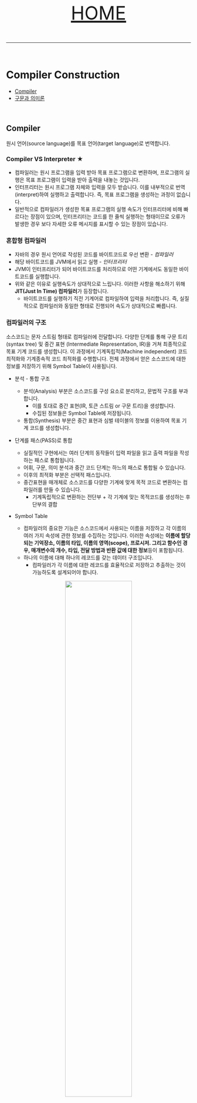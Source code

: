 <p align="center" style="font-size:50px">
  <a href="https://github.com/lsw6684/ComputerScience">HOME</a>
</p>

***

<br />

# Compiler Construction
- [Compiler](#Compiler)
- [구문과 의미론](#구문과-의미론)
<br />

## Compiler
원시 언어(source language)를 목표 언어(target language)로 번역합니다.

### Compiler VS Interpreter ★
- 컴파일러는 원시 프로그램을 입력 받아 목표 프로그램으로 변환하며, 프로그램의 실행은 목표 프로그램이 입력을 받아 출력을 내놓는 것입니다.
- 인터프리터는 원시 프로그램 자체와 입력을 모두 받습니다. 이를 내부적으로 번역(interpret)하여 실행하고 출력합니다. 즉, 목표 프로그램을 생성하는 과정이 없습니다.
- 일반적으로 컴파일러가 생성한 목표 프로그램의 실행 속도가 인터프리터에 비해 빠르다는 장점이 있으며, 인터프리터는 코드를 한 줄씩 실행하는 형태이므로 오류가 발생한 경우 보다 자세한 오류 메시지를 표시할 수 있는 장점이 있습니다.

### 혼합형 컴파일러
- 자바의 경우 원시 언어로 작성된 코드를 바이트코드로 우선 변환 - *컴파일러*
- 해당 바이트코드를 JVM에서 읽고 실행 - *인터프리터*
- JVM이 인터프리터가 되어 바이트코드를 처리하므로 어떤 기계에서도 동일한 바이트코드를 실행합니다.
- 위와 같은 이유로 실행속도가 상대적으로 느립니다. 이러한 사항을 해소하기 위해 **JIT(Just In Time) 컴파일러**가 등장합니다.
    - 바이트코드를 실행하기 직전 기계어로 컴파일하여 입력을 처리합니다. 즉, 실질적으로 컴파일러와 동일한 형태로 진행되어 속도가 상대적으로 빠릅니다.

### 컴파일러의 구조
소스코드는 문자 스트림 형태로 컴파일러에 전달합니다. 다양한 단계를 통해 구문 트리 (syntax tree) 및 중간 표현 (Intermediate Representation, IR)을 거쳐 최종적으로 목표 기계 코드를 생성합니다. 이 과정에서 기계독립적(Machine independent) 코드 최적화와 기계종속적 코드 최적화를 수행합니다. 전체 과정에서 얻은 소스코드에 대한 정보를 저장하기 위해 Symbol Table이 사용됩니다.
- 분석 - 통합 구조
    - 분석(Analysis) 부분은 소스코드를 구성 요소로 분리하고, 문법적 구조를 부과합니다.
        - 이를 토대로 중간 표현(IR, 토큰 스트림 or 구문 트리)을 생성합니다.
        - 수집된 정보들은 Symbol Table에 저장됩니다.
    - 통합(Synthesis) 부분은 중간 표현과 심벌 테이블의 정보를 이용하여 목표 기계 코드를 생성합니다.

- 단계를 패스(PASS)로 통합
    - 실질적인 구현에서는 여러 단계의 동작들이 입력 파일을 읽고 출력 파일을 작성하는 패스로 통합됩니다.
    - 어휘, 구문, 의미 분석과 중간 코드 단계는 하느의 패스로 통합될 수 있습니다.
    - 이후의 최적화 부분은 선택적 패스입니다.
    - 중간표현을 매개체로 소스코드를 다양한 기계에 맞게 목적 코드로 변환하는 컴파일러를 만들 수 있습니다.
        - 기계독립적으로 변환하는 전단부 + 각 기계에 맞는 목적코드를 생성하는 후단부의 결합
- Symbol Table
    - 컴파일러의 중요한 기능은 소스코드에서 사용되는 이름을 저장하고 각 이름의 여러 가지 속성에 관한 정보를 수집하는 것입니다. 이러한 속성에는 **이름에 할당되는 기억장소, 이름의 타입, 이름의 영역(scope), 프로시저. 그리고 함수인 경우, 매개변수의 개수, 타입, 전달 방법과 반환 값에 대한 정보**등이 포함됩니다.
    - 하나의 이름에 대해 하나의 레코드를 갖는 데이터 구조입니다.
        - 컴파일러가 각 이름에 대한 레코드를 효율적으로 저장하고 추출하는 것이 가능하도록 설계되어야 합니다.

<p align="center"><img src="images/cc.png" width="60%"></p>

### 어휘 분석
Lexical Analysis, 컴파일러의 첫 단계로 스캐닝(Scanning)로도 불립니다. 소스코드에 해당하는 문자 스트림을 읽어 어휘항목(Lexeme)이라 불리는 의미있는 문자의 나열로 묶으며 각 어휘항목에 대해 어휘 분석기는 **토큰**을 출력합니다.
- `token = <토큰이름 token-name, 속성 값 attribute-value>`
<p align="center"><img src="images/la.png" width="40%"></p>

### 구문 분석
두 번째 단계로 구문 분석(Syntax Analysis) 또는 파싱(parsing)이라고 합니다. 파서는 토큰 스트림의 문법 구조를 서술하는 구문 트리(Syntax tree)를 만들고 노드(=연산)와 노드의 자식(피 연산자)으로 구성됩니다. 구문 트리에선 연산이 수행되는 순서 또한 볼 수 있습니다.
<p align="center"><img src="images/sa.png" width="30%"></p>

### 의미 분석
Semantic Analysis, 구문 트리와 Symbol Table에 있는 정보를 이용하여 프로그램이 언어 정의에 의미적으로 일치하는지 검사합니다. 중간 코드 생성에 이용하기 위해 타입 정보를 수집하여 구문 트리나 Symbol Table에 저장합니다. 
- 타입 검사(Type checking)
    - 컴파일러가 각 연산자와 피연산자 끼리 부합 되는지 검사합니다.
    - e.g) 배열의 인덱스가 정수인가?
- 강제 변환(coercion) : 언어 명세가 허용하는 경우 값을 적절한 타입으로 변환합니다.
<p align="center"><img src="images/sa2.PNG" width="30%"></p>

### 중간코드 생성
구문 및 의미 분석 이후, 저수준의 중간 표현(IR)을 생성합니다. IR은 생산하기 쉬워야 하며, 목표 기계어로 번역하기도 쉬운 특성을 가져야 합니다. 추상 기계에 대한 프로그램으로 생각할 수 있습니다.
- 3주소 코드(Three-address code) ★
    - 각 명령어마다 3개의 피연산자를 갖는 어셈블리어와 같은 형태이며 각 피연산자는 레지스터로 동작할 수 있습니다.
<p align="center"><img src="images/sa3.png" width="30%"></p>
우변에는 1개 이하의 연산자가 오고 값 저장을 위한 임시 이름이 사용됩니다. 명령어에 따라 3개 이하의 피연산자를 가질 수 있습니다.

### 코드 최적화
보다 좋은 목표 코드를 생성하도록 중간에 코드를 개선합니다. '보다 좋은'의 의미는 상황에 따라 달라질 수 있으나, 일반적으로 '빠른'을 의미합니다.
- 단순 작업으로 빠르게 중간 코드 생성 >> 최적화를 통해 코드 개선.
<p align="center"><img src="images/co.png" width="30%"></p>
정수를 부동소수점으로 바꿈으로써 inttofloat연산을 제거 했으며 변수를 줄여 더욱 짧고 간결한 코드로 변경합니다.

### 코드 생성
원시 프로그램의 중간 표현을 입력으로 사용하여 이를 목표언어로 나타냅니다. 목표언어가 기계어 코드인 경우 레지스터 또는 메모리 장소가 프로그램에서 사용되는 각 변수에 선택되며 얼마나 적절한 레지스터를 선택하느냐고 중요합니다.
<p align="center"><img src="images/cc2.png" width="30%"></p>
명령어가 F로 끝나는 것은 부동소수점 취급을, # 60.0은 60.0을 살수로 취급함을 의미합니다.

## 구문과 의미론
### 구문(syntax)
프로그램의 적당한 형태(문법)를 서술합니다. 
- 코드가 어떤 규칙에 따라 작성되어야 하는가.
- e.g.) \<stmt> ::=if(\<expr>)\<stmt> else \<stmt>
- BNF, Context-free grammar 등으로 표현합니다.
- 문법을 나타내는 방식
    <p align="center"><img src="images/cb.png" width="60%"></p>

### 구문지시 번역(Syntax-directed translation)
문접 지향 컴파일 기술로, 문법을 기준으로 컴파일 하는 기술을 의미합니다. 언어의 문맥에 상관 없이 문법에 집중하는 것으로 번역 작업을 효율적으로 만들 수 있습니다. 단순 문법 뿐만 아니라 의미를 분석하여 결합하기 위해 사용됩니다.
- 속성과 번역 스킴
    - 속성은 프로그래밍 구조와 관련된 값입니다.(표현식의 타입, 생성된 코드의 명령어 개수, 생성된 코드에서의 첫 명령어 위치 등) 프로그래밍 구조를 표현하기 위해 문법 기호를 사용하며 속성은 구조를 나타내는 기호를 포함합니다.
- 번역 스킴(translation scheme)은 문법의 생성식에 프로그램 단편을 첨가하는 표기법입니다.
    - 프로그램 단편은 생성식이 구문 분석 중에 사용될 때 실행됩니다.
- 주석 파스 트리(annotated parse tree)
    - 각 노드에 속성 값이 표시된 트리입니다.
    - \<expr>과 \<term>의 속성 t를 갖는 9-5+2의 주석 파스 트리
    <p align="center"><img src="images/at.png" width="40%"></p>


### 의미론(semantics)
프로그램의 의미 자체를 서술합니다.
- 코드가 나타내고자 하는 것이 무엇인가
- e.g.) a = 3 + 1;에서 a는 4의 값을 가집니다.
- 쉽게 나타내기 어렵습니다.

